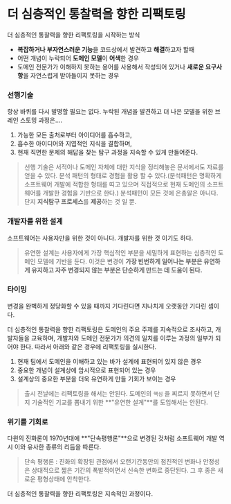 # 더 심층적인 통찰력을 향한 리팩토링

더 심층적인 통찰력을 향한 리팩토링을 시작하는 방식 
- **복잡하거나 부자연스러운 기능**을 코드상에서 발견하고 **해결**하고자 할때
- 어떤 개념이 누락되어 **도메인 모델**이 **어색**한 경우
- 도메인 전문가가 이해하지 못하는 용어를 사용해서 작성되어 있거나 **새로운 요구사항**을 자연스럽게 받아들이지 못하는 경우

### 선행기술

항상 바퀴를 다시 발명할 필요는 없다. 누락된 개념을 발견하고 더 나은 모델을 위한 브레인 스토밍 과정은....

1. 가능한 모든 출처로부터 아이디어를 흡수하고,
2. 흡수한 아이디어와 지엽적인 지식을 결합하며,
3. 현재 직면한 문제의 해답을 찾는 탐구 과정을 지속할 수 있게 만들어준다.

> 선행 기술은 서적이나 도메인 자체에 대한 지식을 정리해놓은 문서에서도 자료를 얻을 수 있다. 분석 패턴의 형태로 경험을 활용 할 수 있다.(분석패턴은 명확하게 소프트웨어 개발에 적합한 형태를 띠고 있으며 직접적으로 현재 도메인의 소프트웨어를 개발한 경험을 기반으로 한다.) 분석패턴이 모든 것에 은총알은 아니다. 단지 **지식탐구 프로세스**를 **제공**하는 것 일 뿐.

### 개발자를 위한 설계

소프트웨어는 사용자만을 위한 것이 아니다. 개발자를 위한 것 이기도 하다.

> 유연한 설계는 사용자에게 가장 핵심적인 부분을 세밀하게 표현하는 심층적인 도메인 모델에 기반을 둔다. 이것은 변경이 **가장 빈번하게 일어나는 부분은 유연하게 유지하고 자주 변경되지 않는 부분은 단순하게 만드는 데 도움이 된다.**

### 타이밍

변경을 완벽하게 정당화할 수 있을 때까지 기다린다면 지나치게 오랫동안 기다린 셈이다.

더 심층적인 통찰력을 향한 리팩토링은 도메인의 주요 주제를 지속적으로 조사하고, 개발자들을 교육하며, 개발자와 도메인 전문가가 의견의 일치를 이루는 과정의 일부가 되어야 한다. 따라서 아래와 같은 경우에 리팩토링을 실시한다. 

1. 현재 팀에서 도메인을 이해하고 있는 바가 설계에 표현되어 있지 않은 경우
2. 중요한 개념이 설계상에 암시적으로 표현되어 있는 경우
3. 설계상의 중요한 부분을 더욱 유연하게 만들 기회가 보이는 경우

> 출시 전날에는 리팩토링을 해서는 안된다. 도메인의 `핵심` 을 찌르지 못하면서 단지 기술적인 기교를 뽑내기 위한 **"유연한 설계"**를 도입해서는 안된다.

### 위기를 기회로
다윈의 진화론이 1970년대에 **"단속평행론"**으로 변경된 것처럼 소프트웨어 개발 역시 이와 유사한 종류의 리듬을 따른다.

> 단속 평행론 : 진화의 확장된 관점에서 오랜기간동안의 점진적인 변화나 안정성은 상대적으로 짧은 기간의 폭발적이면서 신속한 변화로 중단된다. 그 후 종은 새로운 평형상태에 안착한다.

더 심층적인 통찰력을 향한 리팩토링은 지속적인 과정이다.

